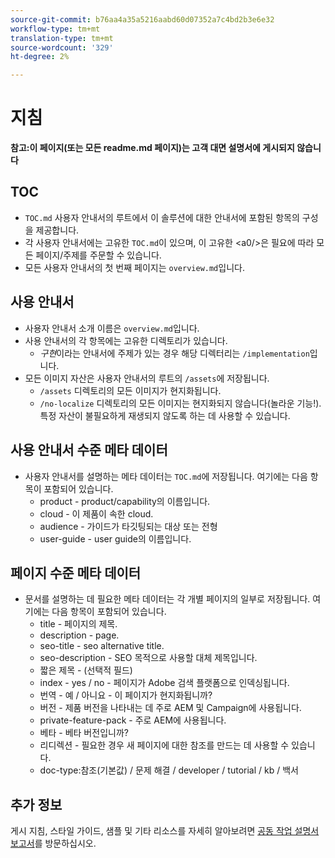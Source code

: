 ```yaml
---
source-git-commit: b76aa4a35a5216aabd60d07352a7c4bd2b3e6e32
workflow-type: tm+mt
translation-type: tm+mt
source-wordcount: '329'
ht-degree: 2%

---
```

# 지침

**참고:이 페이지(또는 모든 readme.md 페이지)는 고객 대면 설명서에 게시되지 않습니다**

## TOC

+ `TOC.md` 사용자 안내서의 루트에서 이 솔루션에 대한 안내서에 포함된 항목의 구성을 제공합니다.
+ 각 사용자 안내서에는 고유한 `TOC.md`이 있으며, 이 고유한 &lt;a0/>은 필요에 따라 모든 페이지/주제를 주문할 수 있습니다.
+ 모든 사용자 안내서의 첫 번째 페이지는 `overview.md`입니다.

## 사용 안내서

+ 사용자 안내서 소개 이름은 `overview.md`입니다.
+ 사용 안내서의 각 항목에는 고유한 디렉토리가 있습니다.
   + *구현*&#x200B;이라는 안내서에 주제가 있는 경우 해당 디렉터리는 `/implementation`입니다.
+ 모든 이미지 자산은 사용자 안내서의 루트의 `/assets`에 저장됩니다.
   + `/assets` 디렉토리의 모든 이미지가 현지화됩니다.
   + `/no-localize` 디렉토리의 모든 이미지는 현지화되지 않습니다(놀라운 기능!). 특정 자산이 불필요하게 재생되지 않도록 하는 데 사용할 수 있습니다.

## 사용 안내서 수준 메타 데이터

+ 사용자 안내서를 설명하는 메타 데이터는 `TOC.md`에 저장됩니다. 여기에는 다음 항목이 포함되어 있습니다.
   + product - product/capability의 이름입니다.
   + cloud - 이 제품이 속한 cloud.
   + audience - 가이드가 타깃팅되는 대상 또는 전형
   + user-guide - user guide의 이름입니다.

## 페이지 수준 메타 데이터

+ 문서를 설명하는 데 필요한 메타 데이터는 각 개별 페이지의 일부로 저장됩니다. 여기에는 다음 항목이 포함되어 있습니다.
   + title - 페이지의 제목.
   + description - page.
   + seo-title - seo alternative title.
   + seo-description - SEO 목적으로 사용할 대체 제목입니다.
   + 짧은 제목 - (선택적 필드)
   + index - yes / no - 페이지가 Adobe 검색 플랫폼으로 인덱싱됩니다.
   + 번역 - 예 / 아니요 - 이 페이지가 현지화됩니까?
   + 버전 - 제품 버전을 나타내는 데 주로 AEM 및 Campaign에 사용됩니다.
   + private-feature-pack - 주로 AEM에 사용됩니다.
   + 베타 - 베타 버전입니까?
   + 리디렉션 - 필요한 경우 새 페이지에 대한 참조를 만드는 데 사용할 수 있습니다.
   + doc-type:참조(기본값) / 문제 해결 / developer / tutorial / kb / 백서

## 추가 정보

게시 지침, 스타일 가이드, 샘플 및 기타 리소스를 자세히 알아보려면 [공동 작업 설명서 보고서](https://git.corp.adobe.com/AdobeDocs/collaborative-doc-instructions)를 방문하십시오.
